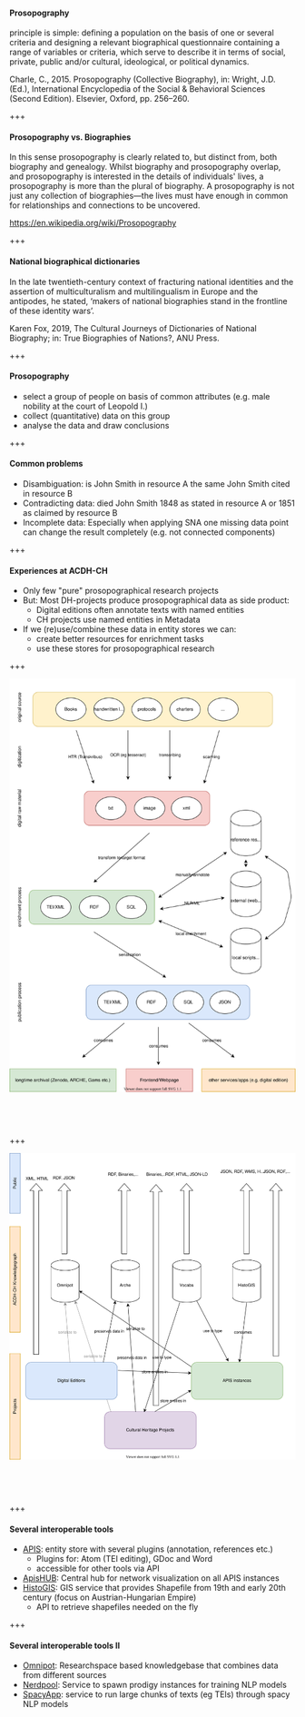 #### Prosopography

principle is simple: defining a population on the basis of one or several criteria and designing a relevant biographical questionnaire containing a range of variables or criteria, which serve to describe it in terms of social, private, public and/or cultural, ideological, or political dynamics. <!-- .element: class="fragment" style="font-style:italic"-->

Charle, C., 2015. Prosopography (Collective Biography), in: Wright, J.D. (Ed.), International Encyclopedia of the Social & Behavioral Sciences (Second Edition). Elsevier, Oxford, pp. 256–260. <!-- .element: class="fragment" style="font-size:0.7em"-->

+++

#### Prosopography vs. Biographies

In this sense prosopography is clearly related to, but distinct from, both biography and genealogy. Whilst biography and prosopography overlap, and prosopography is interested in the details of individuals' lives, a prosopography is more than the plural of biography. A prosopography is not just any collection of biographies—the lives must have enough in common for relationships and connections to be uncovered. <!-- .element: class="fragment" style="font-style:italic"-->

https://en.wikipedia.org/wiki/Prosopography <!-- .element: class="fragment" style="font-size:0.7em"-->


+++


#### National biographical dictionaries

In the late twentieth-century context of fracturing national identities and the assertion of multiculturalism and multilingualism in Europe and the antipodes, he stated, ‘makers of national biographies stand in the frontline of these identity wars’. <!-- .element: class="fragment" style="font-style:italic"-->

Karen Fox, 2019, The Cultural Journeys of Dictionaries of National Biography; in: True Biographies of Nations?,  ANU Press. <!-- .element: class="fragment" style="font-size:0.7em"-->

+++

#### Prosopography

* select a group of people on basis of common attributes (e.g. male nobility at the court of Leopold I.)<!-- .element: class="fragment" -->
* collect (quantitative) data on this group<!-- .element: class="fragment" -->
* analyse the data and draw conclusions<!-- .element: class="fragment" -->

+++

#### Common problems

* Disambiguation: is John Smith in resource A the same John Smith cited in resource B<!-- .element: class="fragment" -->
* Contradicting data: died John Smith 1848 as stated in resource A or 1851 as claimed by resource B<!-- .element: class="fragment" -->
* Incomplete data: Especially when applying SNA one missing data point can change the result completely (e.g. not connected components)<!-- .element: class="fragment" -->

+++

#### Experiences at ACDH-CH

* Only few "pure" prosopographical research projects<!-- .element: class="fragment" -->
* But: Most DH-projects produce prosopographical data as side product: <!-- .element: class="fragment" -->
    - Digital editions often annotate texts with named entities<!-- .element: class="fragment" -->
    - CH projects use named entities in Metadata<!-- .element: class="fragment" -->
* If we (re)use/combine these data in entity stores we can:<!-- .element: class="fragment" -->
    - create better resources for enrichment tasks<!-- .element: class="fragment" -->
    - use these stores for prosopographical research<!-- .element: class="fragment" -->

+++

<img class="r-stretch" style="margin-bottom:60px" src="/images/the_bigger_picture_v1.svg">

+++

<img class="r-stretch" style="margin-bottom:60px" src="/images/acdh_tools_prosopography.svg">

+++

#### Several interoperable tools

* [APIS](https://apis.acdh.oeaw.ac.at): entity store with several plugins (annotation, references etc.)
	- Plugins for: Atom (TEI editing), GDoc and Word
	- accessible for other tools via API
* [ApisHUB](https://apis-hub.acdh-dev.oeaw.ac.at/): Central hub for network visualization on all APIS instances
* [HistoGIS](https://histogis.acdh.oeaw.ac.at/): GIS service that provides Shapefile from 19th and early 20th century (focus on Austrian-Hungarian Empire)
	- API to retrieve shapefiles needed on the fly

+++

#### Several interoperable tools II

* [Omnipot](https://omnipot.acdh-dev.oeaw.ac.at/): Researchspace based knowledgebase that combines data from different sources
* [Nerdpool](https://nerdpool.acdh-dev.oeaw.ac.at/): Service to spawn prodigy instances for training NLP models
* [SpacyApp](https://spacyapp.acdh-dev.oeaw.ac.at/): service to run large chunks of texts (eg TEIs) through spacy NLP models


